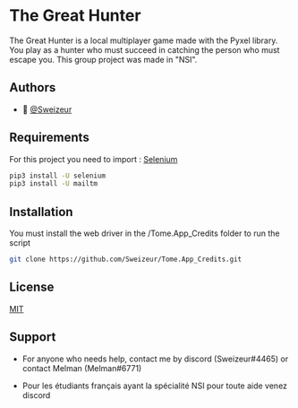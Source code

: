 
# The Great Hunter

The Great Hunter is a local multiplayer game made with the Pyxel library. You play as a hunter who must succeed in catching the person who must escape you. This group project was made in "NSI".




## Authors

- 👤 [@Sweizeur](https://github.com/sweizeur)


## Requirements

For this project you need to import : [Selenium]([https://github.com/kitao/pyxel](https://github.com/SeleniumHQ/selenium))

```bash
pip3 install -U selenium
pip3 install -U mailtm
```
## Installation

You must install the web driver in the /Tome.App_Credits folder to run the script

```bash
git clone https://github.com/Sweizeur/Tome.App_Credits.git
```

## License

[MIT](https://choosealicense.com/licenses/mit/)


## Support

- For anyone who needs help, contact me by discord (Sweizeur#4465) or contact Melman (Melman#6771)

- Pour les étudiants français ayant la spécialité NSI pour toute aide venez discord
